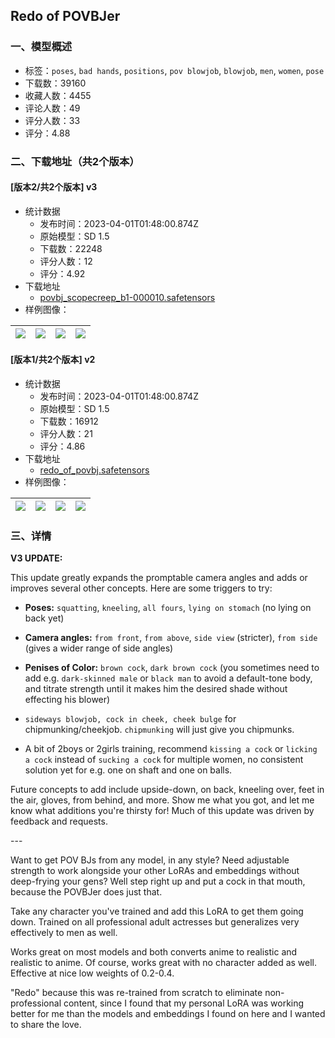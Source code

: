 ## Redo of POVBJer
### 一、模型概述

- 标签：`poses`, `bad hands`, `positions`, `pov blowjob`, `blowjob`, `men`, `women`, `pose`
- 下载数：39160
- 收藏人数：4455
- 评论人数：49
- 评分人数：33
- 评分：4.88

### 二、下载地址（共2个版本）

#### [版本2/共2个版本] v3

- 统计数据
  - 发布时间：2023-04-01T01:48:00.874Z
  - 原始模型：SD 1.5
  - 下载数：22248
  - 评分人数：12
  - 评分：4.92
- 下载地址
  - [povbj_scopecreep_b1-000010.safetensors](https://civitai.com/api/download/models/31602)
- 样例图像：

| <img src="https://image.civitai.com/xG1nkqKTMzGDvpLrqFT7WA/d086bbaf-af9d-438d-88f1-0e2d868ac100/width=450/374394.jpeg" /> | <img src="https://image.civitai.com/xG1nkqKTMzGDvpLrqFT7WA/fbd06859-27bf-4d4c-9d4a-e59c58d10c00/width=450/359853.jpeg" /> | <img src="https://image.civitai.com/xG1nkqKTMzGDvpLrqFT7WA/cf946db2-89d3-4b64-61d5-4ca2facdcd00/width=450/359852.jpeg" /> | <img src="https://image.civitai.com/xG1nkqKTMzGDvpLrqFT7WA/d7eeb149-f992-44ff-1f19-ddff18735700/width=450/359851.jpeg" /> |
| ---- | ---- | ---- | ---- |

#### [版本1/共2个版本] v2

- 统计数据
  - 发布时间：2023-04-01T01:48:00.874Z
  - 原始模型：SD 1.5
  - 下载数：16912
  - 评分人数：21
  - 评分：4.86
- 下载地址
  - [redo_of_povbj.safetensors](https://civitai.com/api/download/models/10690)
- 样例图像：

| <img src="https://image.civitai.com/xG1nkqKTMzGDvpLrqFT7WA/5cbe037b-fab5-47fb-58d7-87f4b8095c00/width=450/103636.jpeg" /> | <img src="https://image.civitai.com/xG1nkqKTMzGDvpLrqFT7WA/2d71928e-a69a-441a-8fff-46e25f5e1200/width=450/103640.jpeg" /> | <img src="https://image.civitai.com/xG1nkqKTMzGDvpLrqFT7WA/1ca4448d-3375-4ad4-75ba-ac0183c14500/width=450/103646.jpeg" /> | <img src="https://image.civitai.com/xG1nkqKTMzGDvpLrqFT7WA/19965dfd-80c5-4c3e-889d-b852a00b5400/width=450/103643.jpeg" /> |
| ---- | ---- | ---- | ---- |


### 三、详情
<p><strong>V3 UPDATE:</strong></p><p>This update greatly expands the promptable camera angles and adds or improves several other concepts. Here are some triggers to try:</p><ul><li><p><strong>Poses:</strong> <code>squatting</code>, <code>kneeling</code>, <code>all fours</code>, <code>lying on stomach</code> (no lying on back yet)</p></li><li><p><strong>Camera angles:</strong> <code>from front</code>, <code>from above</code>, <code>side view</code> (stricter), <code>from side</code> (gives a wider range of side angles)</p></li><li><p><strong>Penises of Color:</strong> <code>brown cock</code>, <code>dark brown cock</code> (you sometimes need to add e.g. <code>dark-skinned male</code> or <code>black man</code> to avoid a default-tone body, and titrate strength until it makes him the desired shade without effecting his blower)</p></li><li><p><code>sideways blowjob, cock in cheek, cheek bulge</code> for chipmunking/cheekjob. <code>chipmunking</code> will just give you chipmunks.</p></li><li><p>A bit of 2boys or 2girls training, recommend <code>kissing a cock</code> or <code>licking a cock</code> instead of <code>sucking a cock</code> for multiple women, no consistent solution yet for e.g. one on shaft and one on balls.</p><p></p></li></ul><p>Future concepts to add include upside-down, on back, kneeling over, feet in the air, gloves, from behind, and more. Show me what you got, and let me know what additions you're thirsty for! Much of this update was driven by feedback and requests.</p><p></p><p>---</p><p></p><p>Want to get POV BJs from any model, in any style? Need adjustable strength to work alongside your other LoRAs and embeddings without deep-frying your gens? Well step right up and put a cock in that mouth, because the POVBJer does just that.</p><p>Take any character you've trained and add this LoRA to get them going down. Trained on all professional adult actresses but generalizes very effectively to men as well.</p><p>Works great on most models and both converts anime to realistic and realistic to anime. Of course, works great with no character added as well. Effective at nice low weights of 0.2-0.4.</p><p>"Redo" because this was re-trained from scratch to eliminate non-professional content, since I found that my personal LoRA was working better for me than the models and embeddings I found on here and I wanted to share the love.</p>